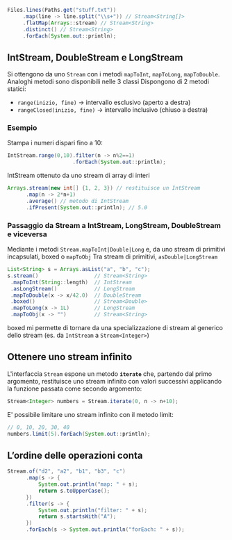 ```java
Files.lines(Paths.get("stuff.txt"))
	 .map(line -> line.split("\\s+")) // Stream<String[]>
	 .flatMap(Arrays::stream) // Stream<String>
	 .distinct() // Stream<String>
	 .forEach(System.out::println);
```


## IntStream, DoubleStream e LongStream
Si ottengono da uno `Stream` con i metodi `mapToInt`, `mapToLong`, `mapToDouble`. Analoghi metodi sono disponibili nelle 3 classi
Dispongono di 2 metodi statici:
- `range(inizio, fine)` → intervallo esclusivo (aperto a destra)
- `rangeClosed(inizio, fine)` → intervallo inclusivo (chiuso a destra)

### Esempio
Stampa i numeri dispari fino a 10:
```java
IntStream.range(0,10).filter(n -> n%2==1)
					 .forEach(System.out::println);
```

IntStream ottenuto da uno stream di array di interi
```java
Arrays.stream(new int[] {1, 2, 3}) // restituisce un IntStream
	  .map(n -> 2*n+1)
	  .average() // metodo di IntStream
	  .ifPresent(System.out::println); // 5.0
```

### Passaggio da Stream a IntStream, LongStream, DoubleStream e viceversa
Mediante i metodi `Stream.mapToInt|Double|Long` e, da uno stream di primitivi incapsulati, boxed o `mapToObj`
Tra stream di primitivi, `asDouble|LongStream`

```java
List<String> s = Arrays.asList("a", "b", "c");
s.stream()                  // Stream<String>
 .mapToInt(String::length)  // IntStream
 .asLongStream()            // LongStream
 .mapToDouble(x -> x/42.0)  // DoubleStream
 .boxed()                   // Stream<Double>
 .mapToLong(x -> 1L)        // LongStream
 .mapToObj(x -> "")         // Stream<String>
```

boxed mi permette di tornare da una specializzazione di stream al generico dello stream (es. da `IntStream` a `Stream<Integer>`)


## Ottenere uno stream infinito
L'interfaccia `Stream` espone un metodo **`iterate`** che, partendo dal primo argomento, restituisce uno stream infinito con valori successivi applicando la funzione passata come secondo argomento:
```java
Stream<Integer> numbers = Stream.iterate(0, n -> n+10);
```

E' possibile limitare uno stream infinito con il metodo limit:
```java
// 0, 10, 20, 30, 40
numbers.limit(5).forEach(System.out::println);
```

## L’ordine delle operazioni conta
```java
Stream.of("d2", "a2", "b1", "b3", "c")
	  .map(s -> {
	      System.out.println("map: " + s);
		  return s.toUpperCase();
	  })
	  .filter(s -> {
		  System.out.println("filter: " + s);
		  return s.startsWith("A");
	  })
	  .forEach(s -> System.out.println("forEach: " + s));
```